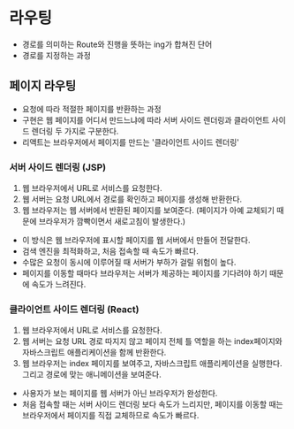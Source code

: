 # 라우팅

- 경로를 의미하는 Route와 진행을 뜻하는 ing가 합쳐진 단어
- 경로를 지정하는 과정

## 페이지 라우팅

- 요청에 따라 적절한 페이지를 반환하는 과정
- 구현은 웹 페이지를 어디서 만드느냐에 따라 서버 사이드 렌더링과 클라이언트 사이드 렌더링 두 가지로 구분한다.
- 리액트는 브라우저에서 페이지를 만드는 '클라이언트 사이드 렌더링'

### 서버 사이드 렌더링 (JSP)

1. 웹 브라우저에서 URL로 서비스를 요청한다.
2. 웹 서버는 요청 URL에서 경로를 확인하고 페이지를 생성해 반환한다.
3. 웹 브라우저는 웹 서버에서 반환된 페이지를 보여준다. (페이지가 아예 교체되기 때문에 브라우저가 깜빡이면서 새로고침이 발생한다.)

- 이 방식은 웹 브라우저에 표시할 페이지를 웹 서버에서 만들어 전달한다.
- 검색 엔진을 최적화하고, 처음 접속할 때 속도가 빠르다.
- 수많은 요청이 동시에 이루어질 때 서버가 부하가 걸릴 위험이 높다.
- 페이지를 이동할 때마다 브라우저는 서버가 제공하는 페이지를 기다려야 하기 때문에 속도가 느려진다.

### 클라이언트 사이드 렌더링 (React)

1. 웹 브라우저에서 URL로 서비스를 요청한다.
2. 웹 서버는 요청 URL 경로 따지지 않고 페이지 전체 틀 역할을 하는 index페이지와 자바스크립트 애플리케이션을 함께 반환한다.
3. 웹 브라우저는 index 페이지를 보여주고, 자바스크립트 애플리케이션을 실행한다. 그리고 경로에 맞는 애니메이션을 보여준다.

- 사용자가 보는 페이지를 웹 서버가 아닌 브라우저가 완성한다.
- 처음 접속할 때는 서버 사이드 렌더링 보다 속도가 느리지만, 페이지를 이동할 때는 브라우저에서 페이지를 직접 교체하므로 속도가 빠르다.
